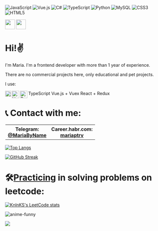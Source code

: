 <!--
**MariaPtrv/MariaPtrv** is a ✨ _special_ ✨ repository because its `README.md` (this file) appears on your GitHub profile.

Here are some ideas to get you started:

- 🔭 I’m currently working on ...
- 🌱 I’m currently learning ...
- 👯 I’m looking to collaborate on ...
- 🤔 I’m looking for help with ...
- 💬 Ask me about ...
- 📫 How to reach me: ...
- 😄 Pronouns: ...
- ⚡ Fun fact: ...
-->


<!--![Hi, I'm Maria frontend developer](https://user-images.githubusercontent.com/58878188/183631022-a0515d29-2aec-4b4a-b830-e6d2936572db.gif)-->


<!-- 
![Hi, I'm Maria frontend developer](https://user-images.githubusercontent.com/58878188/188247064-cdf32ce0-1c88-4069-93db-a7f2cc6777d9.gif) -->



![JavaScript](https://img.shields.io/badge/javascript-%23323330.svg?style=for-the-badge&logo=javascript&logoColor=%23F7DF1E)
![Vue.js](https://img.shields.io/badge/vuejs-%2335495e.svg?style=for-the-badge&logo=vuedotjs&logoColor=%234FC08D)
![C#](https://img.shields.io/badge/c%23-%23239120.svg?style=for-the-badge&logo=c-sharp&logoColor=white)
![TypeScript](https://img.shields.io/badge/typescript-%23007ACC.svg?style=for-the-badge&logo=typescript&logoColor=white)
![Python](https://img.shields.io/badge/python-3670A0?style=for-the-badge&logo=python&logoColor=ffdd54)
![MySQL](https://img.shields.io/badge/mysql-%2300f.svg?style=for-the-badge&logo=mysql&logoColor=white)
![CSS3](https://img.shields.io/badge/css3-%231572B6.svg?style=for-the-badge&logo=css3&logoColor=white)
![HTML5](https://img.shields.io/badge/html5-%23E34F26.svg?style=for-the-badge&logo=html5&logoColor=white)

<img height="32" width="32" src="https://cdn.jsdelivr.net/npm/simple-icons@v8/icons/simpleicons.svg" />
<img height="32" width="32" src="https://unpkg.com/simple-icons@v8/icons/simpleicons.svg" />


<h1>Hi!✌️</h1>

<p>I'm Maria. I'm a frontend developer with more than 1 year of experience.</p>
<p>There are no commercial projects here, only educational and pet projects. </p>
<p>I use: </p>
<picture><source media="(prefers-color-scheme: dark)" srcset="https://raw.githubusercontent.com/simple-icons/simple-icons/develop/assets/readme/typescript-white.svg"><source media="(prefers-color-scheme: light)" srcset="https://raw.githubusercontent.com/simple-icons/simple-icons/develop/icons/typescript.svg"><img src="https://raw.githubusercontent.com/simple-icons/simple-icons/develop/icons/typescript.svg" alt="Typescript" align=left width=19 height=19></picture>TypeScript 
<picture><source media="(prefers-color-scheme: dark)" srcset="https://raw.githubusercontent.com/simple-icons/simple-icons/develop/assets/readme/vuedotjs-white.svg"><source media="(prefers-color-scheme: light)" srcset="https://raw.githubusercontent.com/simple-icons/simple-icons/develop/icons/vuedotjs.svg"><img src="https://raw.githubusercontent.com/simple-icons/simple-icons/develop/icons/vuedotjs.svg" alt="Vue" align=left width=24 height=24></picture> Vue.js + Vuex 
<picture><source media="(prefers-color-scheme: dark)" srcset="https://raw.githubusercontent.com/simple-icons/simple-icons/develop/assets/readme/react-white.svg"><source media="(prefers-color-scheme: light)" srcset="https://raw.githubusercontent.com/simple-icons/simple-icons/develop/icons/react.svg"><img src="https://raw.githubusercontent.com/simple-icons/simple-icons/develop/icons/react.svg" alt="React" align=left width=24 height=24></picture>React + Redux



<h1>📞 Contact with me: </h1>
<table style="width: 100%; border: 1px solid transparent;">
<tr>
  <th>Telegram:<br> <a href='https://t.me/MariaByName'>@MariaByName</a></th>
  <th>Career.habr.com:<br> <a href='https://career.habr.com/mariaptrv'>mariaptrv</a></th>
</tr>
</table>

[![Top Langs](https://github-readme-stats.vercel.app/api/top-langs/?username=MariaPtrv&layout=compact&theme=github_dark&hide_border=true&show_icons=true&include_all_commits=true&count_private=true&show_owner=true)](https://github.com/MariaPtrv)

[![GitHub Streak](http://github-readme-streak-stats.herokuapp.com?user=MariaPtrv&hide_border=true&date_format=j%20M%5B%20Y%5D)](https://git.io/streak-stats)

<h1>🛠<a href='https://github.com/MariaPtrv/leetcode_Kotlin'>Practicing</a> in solving problems on leetcode:</h1>

[![KnlnKS's LeetCode stats](https://leetcode-stats-six.vercel.app/api?username=MariaPtrv&theme=light)](https://github.com/KnlnKS/leetcode-stats)

<p></p>


![anime-funny](https://user-images.githubusercontent.com/58878188/175789265-3b1de2d1-0a95-4f3d-b906-58ff17353cd9.gif)
                    
                                                                                                                    
[![](https://visitcount.itsvg.in/api?id=gbsk-an&icon=0&color=12)](https://visitcount.itsvg.in)

